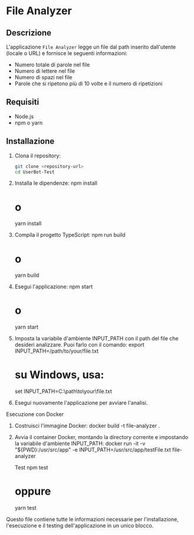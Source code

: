 # File Analyzer

## Descrizione

L'applicazione `File Analyzer` legge un file dal path inserito dall'utente (locale o URL) e fornisce le seguenti informazioni:
- Numero totale di parole nel file
- Numero di lettere nel file
- Numero di spazi nel file
- Parole che si ripetono più di 10 volte e il numero di ripetizioni

## Requisiti

- Node.js
- npm o yarn

## Installazione

1. Clona il repository:
   ```bash
   git clone <repository-url>
   cd UserBot-Test

2. Installa le dipendenze:
   npm install
   # o
   yarn install

3. Compila il progetto TypeScript:
   npm run build
   # o
   yarn build

4. Esegui l'applicazione:
   npm start
   # o
   yarn start

5. Imposta la variabile d'ambiente INPUT_PATH con il path del file che desideri analizzare. Puoi farlo con il comando:
    export INPUT_PATH=/path/to/your/file.txt
    # su Windows, usa:
    set INPUT_PATH=C:\path\to\your\file.txt

6. Esegui nuovamente l'applicazione per avviare l'analisi.

Esecuzione con Docker

1. Costruisci l'immagine Docker:
   docker build -t file-analyzer .

2. Avvia il container Docker, montando la directory corrente e impostando la variabile d'ambiente INPUT_PATH:
   docker run -it -v "${PWD}:/usr/src/app" -e INPUT_PATH=/usr/src/app/testFile.txt file-analyzer

   Test
   npm test
   # oppure
   yarn test


Questo file contiene tutte le informazioni necessarie per l'installazione, l'esecuzione e il testing dell'applicazione in un unico blocco.



